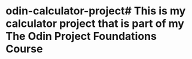 # odin-calculator-project# This is my calculator project that is part of my The Odin Project Foundations Course
